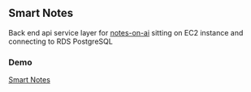 ## Smart Notes

Back end api service layer for [notes-on-ai](https://github.com/svyoung/notes-on-ai) sitting on EC2 instance and connecting to RDS PostgreSQL

### Demo

[Smart Notes](https://smartnotesai.netlify.app/)